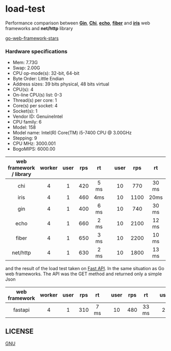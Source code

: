 # load-test

Performance comparison between [**Gin**](https://github.com/gin-gonic/gin), [**Chi**](https://github.com/go-chi/chi), [**echo**](https://github.com/labstack/echo), [**fiber**](https://github.com/gofiber/fiber) and [**iris**](https://github.com/kataras/iris) web frameworks and **net/http** library

[go-web-framework-stars](https://github.com/mingrammer/go-web-framework-stars)

### Hardware specifications
 - Mem: 7.73G
 - Swap: 2.00G
 - CPU op-mode(s):                  32-bit, 64-bit
 - Byte Order:                      Little Endian
 - Address sizes:                   39 bits physical, 48 bits virtual
 - CPU(s):                          4
 - On-line CPU(s) list:             0-3
 - Thread(s) per core:              1
 - Core(s) per socket:              4
 - Socket(s):                       1
 - Vendor ID:                       GenuineIntel
 - CPU family:                      6
 - Model:                           158
 - Model name:                      Intel(R) Core(TM) i5-7400 CPU @ 3.00GHz
 - Stepping:                        9
 - CPU MHz:                         3000.001
 - BogoMIPS:                        6000.00

<div align="center">

|web framework / library| worker|user|rps |rt ||user|rps |rt ||user|rps |rt |
|:---:|:-----:|:----:|:----:|:-:|:----:|:----:|:----:|:----:|:-:|:----:|:----:|:----:|
|chi   |   4   |1   |420 |5 ms  ||10   |770 |30 ms  ||20   |1100 |35 ms  |
|iris  |4     |1  | 460   |  4ms ||10 | 1100  |  20ms||20 | 1200  |  40ms| 
|gin   |   4   |1   |400 |6 ms  ||10  |740 |30 ms ||20  |870 |45 ms |
|echo   |   4   |1   |660 |2 ms  ||10  |2100|12 ms ||20  |2200|17 ms |
|fiber   |   4   |1   |650 |3 ms  ||10  |2200|10 ms ||20  |2250|18 ms |  
|net/http   |   4   |1   |630 |2 ms  ||10  |1800|13 ms ||20  |2100|17 ms |

</div>

and the result of the load test taken on [Fast API](https://github.com/tiangolo/fastapi). In the same situation as Go web frameworks. The API was the GET method and returned only a simple Json

<div align="center">

|web framework| worker|user|rps |rt ||user|rps |rt ||user|rps |rt |
|:---:|:-----:|:----:|:----:|:-:|:----:|:----:|:----:|:----:|:-:|:----:|:----:|:----:|
|fastapi   |   4   |1   |310 |7 ms  ||10  |480 |33 ms ||20  |505|60 ms | 

</div>

## LICENSE
[GNU](https://github.com/lampesm/load-test/blob/main/LICENSE)
